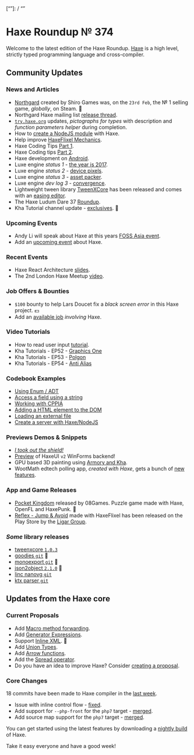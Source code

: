 [_template]: ../templates/roundup.html
[date]: / "2017-03-06 09:17:00"
[modified]: / "2017-03-06 10:39:00"
[published]: / "2017-03-06 12:00:00"
[description]: / "The latest news covering the Haxe community, featuring an updated try.haxe.org, Northgard, luxe engine updates, Haxe coding tips, recent events, bounties and loads more!"
[“”]: / “”

# Haxe Roundup № 374

Welcome to the latest edition of the Haxe Roundup. [Haxe](http://haxe.org/?utm_source=haxe.io) is a high level, strictly typed programming language and cross-compiler.

## Community Updates

### News and Articles

- [Northgard](http://store.steampowered.com/app/466560/?snr=1_7_7_topsellers_150_1) created by Shiro Games was, on the `23rd Feb`, the № 1 selling game, _globally_, on Steam. :star2:
- Northgard Haxe mailing list [release thread](https://groups.google.com/forum/#!topic/haxelang/iz19noVX-SU).
- [`try.haxe.org`](http://try.haxe.org/) updates, _pictographs for types_ with description and _function parameters helper_ during completion.
- How to [create a NodeJS module](https://twitter.com/RevoluGame/status/837985804974768128) with Haxe.
- Help improve [HaxeFlixel Mechanics](http://haxeflixel.com/blog/07-haxeflixel-mechanics/).
- Haxe Coding Tips [Part 1](http://haxe.org/blog/haxe-coding-tips/).
- Haxe Coding tips [Part 2](http://haxe.org/blog/codingtips-new/).
- Haxe development on [Android](https://twitter.com/tondy67/status/831523631259856897).
- Luxe engine _status 1_ - [the year is 2017](https://twitter.com/luxeengine/status/823279957124280320).
- Luxe engine _status 2_ - [device pixels](https://twitter.com/luxeengine/status/831334909558013952).
- Luxe engine _status 3_ - [asset packer](https://twitter.com/luxeengine/status/831552313374470144).
- Luxe engine _dev log 3_ - [convergence](https://twitter.com/luxeengine/status/831680541732851718).
- Lightweight tween library [TweenXCore](http://tweenx.spheresofa.net/core/en.html) has been released and comes with an [easing editor](http://tweenx.spheresofa.net/core/custom/).
- The Haxe Ludum Dare 37 [Roundup](https://haxe.io/ld/37/).
- Kha Tutorial channel update - [exclusives](https://www.youtube.com/watch?v=2-uqfplDdkY). :star2:

### Upcoming Events

- Andy Li will speak about Haxe at this years [FOSS Asia event](https://twitter.com/andy_li/status/837132155591405568).
- Add an [upcoming event](https://github.com/skial/haxe.io/labels/events) about Haxe.

### Recent Events

- Haxe React Architecture [slides](https://twitter.com/elsassph/status/837994123189764096).
- The 2nd London Haxe Meetup [video](https://twitter.com/elsassph/status/837618530375905280).

### Job Offers & Bounties

- `$100` bounty to help Lars Doucet fix a _black screen error_ in this Haxe project. :dollar:
- Add an [available job](https://github.com/skial/haxe.io/labels/jobs) _involving_ Haxe.

### Video Tutorials

- How to read user input [tutorial](https://www.youtube.com/watch?v=pXV5F19UG6o).
- Kha Tutorials - EP52 - [Graphics One](https://www.youtube.com/watch?v=SQXNoY5ZzwE)
- Kha Tutorials - EP53 - [Polgon](https://www.youtube.com/watch?v=vx5uEjQZh70)
- Kha Tutorials - EP54 - [Anti Alias](https://www.youtube.com/watch?v=dVz37JowKdU)

### Codebook Examples

- [Using Enum / ADT](http://code.haxe.org/category/beginner/enum-adt.html)
- [Access a field using a string](http://code.haxe.org/category/beginner/string-variable-reflection.html)
- [Working with CPPIA](http://code.haxe.org/category/other/working-with-cppia/index.html)
- [Adding a HTML element to the DOM](http://code.haxe.org/category/javascript/adding-element-to-dom.html)
- [Loading an external file](http://code.haxe.org/category/beginner/loading-external-files.html)
- [Create a server with Haxe/NodeJS](http://code.haxe.org/category/javascript/creating-node-server.html)

### Previews Demos & Snippets

- [_I took out the shield!_](https://twitter.com/thomasuster/status/831332293994110976)
- [Preview](https://twitter.com/IanHarrigan1982/status/834871773191606273) of HaxeUI `v2` WinForms backend!
- GPU based 3D painting using [Armory and Kha](https://www.youtube.com/watch?v=TEp3fPBvf80).
- WootMath edtech polling app, _created with Haxe_, gets a bunch of [new features](https://twitter.com/Jeff__Ward/status/836751407738929153).

### App and Game Releases

- [Pocket Kingdom](http://store.steampowered.com/app/462620/) released by 08Games. Puzzle game made with Haxe, OpenFL and HaxePunk. :star2:
- [Reflex - Jump & Avoid](https://play.google.com/store/apps/details?id=com.ligergroup.reflex&hl=en) made with HaxeFlixel has been released on the Play Store by the [Ligar Group](https://twitter.com/LigerGroup).

### *Some* library releases

- [tweenxcore `1.0.3`](http://lib.haxe.org/p/tweenxcore/)
- [goodies `git`](https://github.com/deltaluca/goodies) :star2:
- [monoexport `git`](https://github.com/ibilon/MonoExport) :star2:
- [json2object `2.1.0`](https://twitter.com/ibilon/status/835927873395519488) :star2:
- [linc nanovg `git`](https://twitter.com/snowkitorg/status/833818583356567552)
- [ktx parser `git`](https://twitter.com/snowkitorg/status/833816987058962433)

## Updates from the Haxe core

### Current Proposals

- Add [Macro method forwarding](https://github.com/HaxeFoundation/haxe-evolution/pull/18).
- Add [Generator Expressions](https://github.com/HaxeFoundation/haxe-evolution/pull/15).
- Support [Inline XML](https://github.com/HaxeFoundation/haxe-evolution/pull/12). :star2:
- Add [Union Types](https://github.com/HaxeFoundation/haxe-evolution/pull/11).
- Add [Arrow functions](https://github.com/HaxeFoundation/haxe-evolution/pull/8).
- Add the [Spread operator](https://github.com/HaxeFoundation/haxe-evolution/pull/7).
- Do you have an idea to improve Haxe? Consider [creating a proposal].

### Core Changes

18 commits have been made to Haxe compiler in the [last week].

- Issue with inline control flow - [fixed](https://github.com/HaxeFoundation/haxe/issues/6067).
- Add support for `--php-front` for the `php7` target - [merged](https://github.com/HaxeFoundation/haxe/pull/6060).
- Add source map support for the `php7` target - [merged](https://github.com/HaxeFoundation/haxe/pull/6052).

You can get started using the latest features by downloading a [nightly build] of Haxe.

Take it easy everyone and have a good week!

[last week]: https://github.com/issues?utf8=%E2%9C%93&q=closed%3A2017-02-25..2017-03-05+org%3Ahaxefoundation+is%3Aclosed+
[nightly build]: http://build.haxe.org
[creating a proposal]: https://github.com/HaxeFoundation/haxe-evolution
